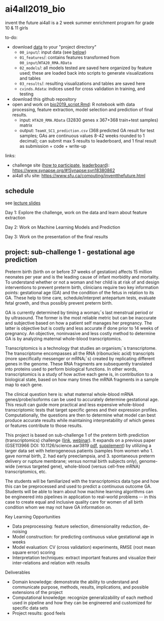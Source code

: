 # ai4all2019_bio

invent the future ai4all is a 2 week summer enrichment program for grade 10 & 11 girls

to-do:
- download [data](https://drive.google.com/file/d/1hZZ8zRbnqXG2uOmq6Pwzx8eTw_EKQrSp/view?usp=sharing) to your "project directory"
  - `00_input`/: input data (see [below](#00_input))
  - `01_features`/: contains features transformed from `00_input`/`HTA20_RMA.RData`
  - `02_models`/: all models tested are saved here organized by feature used; these are loaded back into scripts to generate visualizations and tables
  - `03_results`/: resulting visualizations and tables are saved here
  - `cvinds.Rdata`: indices used for cross validation in training, and testing
- download this github repository
- open and work on [bio2019_script.Rmd](bio2019_script.Rmd): R notebook with data processing, feature extraction, model selection and prediction of final results.  
  - input: `HTA20_RMA.RData` (32830 genes x 367+368 train+test samples) matrix
  - output: `TeamX_SC1_prediction.csv` (368 predicted GA result for test samples; GAs are continuous values 8-42 weeks rounded to 1 decimal); can submit max 5 results to leaderboard, and 1 final result as submission + code + write-up

links:
- challenge site ([how to participate](https://www.synapse.org/#!Synapse:syn18380862/wiki/590487), [leaderboard](https://www.synapse.org/#!Synapse:syn18380862/wiki/590488)): https://www.synapse.org/#!Synapse:syn18380862
- ai4all sfu site: https://www.sfu.ca/computing/inventthefuture.html

## schedule

see [lecture slides](https://docs.google.com/presentation/d/1sWky9xHY-KBqZ-GmGf7OIDZPgAjZlGrMq-ixtWTpkT4/edit?usp=sharing)

Day 1: Explore the challenge, work on the data and learn about feature extraction 

Day 2: Work on Machine Learning Models and Prediction 

Day 3: Work on the presentation of the final results 

## project: sub-challenge 1 - gestational age prediction

Preterm birth (birth on or before 37 weeks of gestation) affects 15 million neonates per year and is the leading cause of infant morbidity and mortality. To understand whether or not a woman and her child is at risk of and design interventions to prevent preterm birth, clinicians require two key information points: gestational age (GA) and the condition of the fetus in relation to its GA. These help to time care, schedule/interpret antepartum tests, evaluate fetal growth, and thus possibly prevent preterm birth. 

GA is currently determined by timing a woman¡¯s last menstrual period or by ultrasound. The former is the most reliable metric but can be inaccurate and subjective based on how a patient self manages her pregnancy. The latter is objective but is costly and less accurate if done prior to 14 weeks of pregnancy. An objective, noninvasive and less costly method to determine GA is by analyzing maternal whole-blood transcriptomics.

Transcriptomics is a technology that studies an organism¡¯s transcriptome. The transcriptome encompasses all the RNA (ribonucleic acid) transcripts (more specifically messenger or mRNA¡¯s) created by replicating different genes in the genome. These RNA fragments are subsequently translated into proteins used to perform biological functions. In other words, transcriptomics is a study of how active each gene is, in contribution to a biological state, based on how many times the mRNA fragments in a sample map to each gene.

The clinical question here is: what maternal whole-blood mRNA genes/probe/isoforms can be used to accurately determine gestational age. This result can guide more practical and less expensive whole-blood transcriptomic tests that target specific genes and their expression profiles. Computationally, the questions are then to determine what model can best produce accurate results while maintaining interpretability of which genes or features contribute to those results.

This project is based on sub-challenge 1 of the preterm birth prediction (transcriptomics) challenge ([link](https://www.synapse.org/#!Synapse:syn18380862), [webinar](https://drive.google.com/file/d/1O1ESxtGLoKHPRJI9HIY5SSNNUBKrlUx-/view?usp=sharing)). It expands on a previous paper (GSE113966 DOI: 10.1126/science.aar3819 [pdf](GSE113966.pdf), [supplement](GSE113966_supp.pdf)) by utilizing a larger data set with heterogeneous patients (samples from women who 1. gave normal birth, 2. had early preeclampsia, and 3. spontaneous preterm delivery or rupture membrane; versus normal birth subjects only), genome-wide (versus targeted gene), whole-blood (versus cell-free mRNA) transcriptomics, etc.

The students will be familiarized with the transcriptomics data type and how this can be preprocessed and used to predict a continuous outcome GA. Students will be able to learn about how machine learning algorithms can be engineered into pipelines in application to real-world problems -- in this case to create equal and inclusive quality care for women of all birth condition whom we may not have GA information on.

Key Learning Opportunities
- Data preprocessing: feature selection, dimensionality reduction, de-noising
- Model construction: for predicting continuous value gestational age in weeks
- Model evaluation: CV (cross validation) experiments, RMSE (root mean square error) scoring
- Interpretation techniques: extract important features and visualize their inter-relations and relation with results

Deliverables
- Domain knowledge: demonstrate the ability to understand and communicate purpose, methods, results, implications, and possible extensions of the project
- Computational knowledge: recognize generalizability of each method used in pipeline and how they can be engineered and customized for specific data sets
- Project results: good feels
